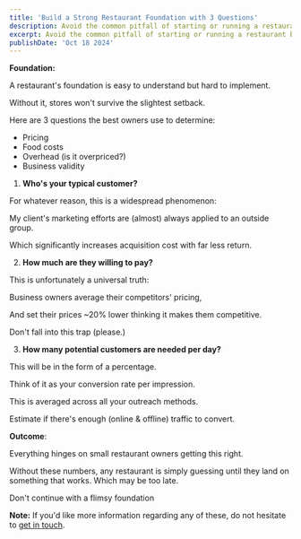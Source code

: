 ```yaml
---
title: 'Build a Strong Restaurant Foundation with 3 Questions'
description: Avoid the common pitfall of starting or running a restaurant business with a flimsy foundation. Solidify your foundation, and grow steadily.
excerpt: Avoid the common pitfall of starting or running a restaurant business with a flimsy foundation. Solidify your foundation, and grow steadily.
publishDate: 'Oct 18 2024'
---
```




**Foundation:**

A restaurant's foundation is easy to understand but hard to implement.

Without it, stores won't survive the slightest setback.

Here are 3 questions the best owners use to determine:

- Pricing
- Food costs
- Overhead (is it overpriced?)
- Business validity



1. **Who's your typical customer?**

For whatever reason, this is a widespread phenomenon:

My client's marketing efforts are (almost) always applied to an outside group.

Which significantly increases acquisition cost with far less return.

2. **How much are they willing to pay?**

This is unfortunately a universal truth:

Business owners average their competitors' pricing,

And set their prices ~20% lower thinking it makes them competitive.

Don't fall into this trap (please.)

3. **How many potential customers are needed per day?**

This will be in the form of a percentage. 

Think of it as your conversion rate per impression.

This is averaged across all your outreach methods.

Estimate if there's enough (online & offline) traffic to convert.


**Outcome**:

Everything hinges on small restaurant owners getting this right.

Without these numbers, any restaurant is simply guessing until they land on something that works. Which may be too late.

Don't continue with a flimsy foundation


**Note:** If you'd like more information regarding any of these, do not hesitate to [get in touch](https://MaxIyad.com/contact).
